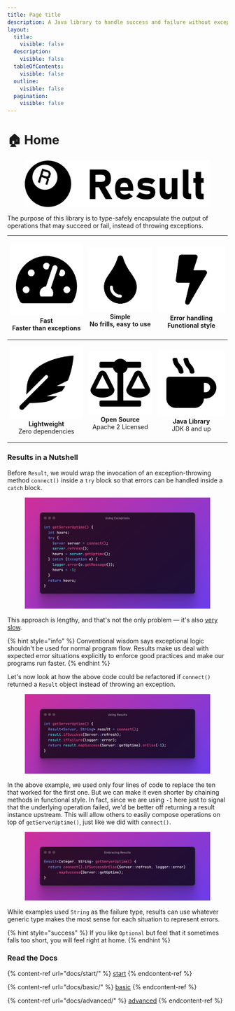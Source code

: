 ```yaml
---
title: Page title
description: A Java library to handle success and failure without exceptions
layout:
  title:
    visible: false
  description:
    visible: false
  tableOfContents:
    visible: false
  outline:
    visible: false
  pagination:
    visible: false
---
```


# 🏠 Home



<div data-full-width="true">

<figure><img src="https://raw.githubusercontent.com/LeakyAbstractions/result/main/docs/result.svg" alt="Result is a Java library to handle success and failure without exceptions." width="563"><figcaption></figcaption></figure>

</div>

The purpose of this library is to type-safely encapsulate the output of operations that may succeed or fail, instead of throwing exceptions.

| <p><img src=".gitbook/assets/tachometer-alt.svg" alt="" data-size="original"><br><strong>Fast</strong><br>Faster than exceptions</p> |      <p><img src=".gitbook/assets/tint.svg" alt="" data-size="original"><br><strong>Simple</strong><br>No frills, easy to use</p>     | <p><img src=".gitbook/assets/bolt.svg" alt="" data-size="original"><br><strong>Error handling</strong><br>Functional style</p> |
| :----------------------------------------------------------------------------------------------------------------------------------: | :-----------------------------------------------------------------------------------------------------------------------------------: | :----------------------------------------------------------------------------------------------------------------------------: |
|  <p><img src=".gitbook/assets/feather-alt.svg" alt="" data-size="original"><br><strong>Lightweight</strong><br>Zero dependencies</p> | <p><img src=".gitbook/assets/balance-scale.svg" alt="" data-size="original"><br><strong>Open Source</strong><br>Apache 2 Licensed</p> |   <p><img src=".gitbook/assets/mug-hot.svg" alt="" data-size="original"><br><strong>Java Library</strong><br>JDK 8 and up</p>  |

### Results in a Nutshell

Before `Result`, we would wrap the invocation of an exception-throwing method `connect()` inside a `try` block so that errors can be handled inside a `catch` block.

<div data-full-width="true">

<figure><img src=".gitbook/assets/using-exceptions.png" alt=""><figcaption></figcaption></figure>

</div>

This approach is lengthy, and that's not the only problem — it's also [very slow](https://dev.leakyabstractions.com/result-benchmark/).

{% hint style="info" %}
Conventional wisdom says exceptional logic shouldn't be used for normal program flow. Results make us deal with expected error situations explicitly to enforce good practices and make our programs run faster.
{% endhint %}

Let's now look at how the above code could be refactored if `connect()` returned a `Result` object instead of throwing an exception.

<div data-full-width="true">

<figure><img src=".gitbook/assets/using-results.png" alt=""><figcaption></figcaption></figure>

</div>

In the above example, we used only four lines of code to replace the ten that worked for the first one. But we can make it even shorter by chaining methods in functional style. In fact, since we are using `-1` here just to signal that the underlying operation failed, we'd be better off returning a result instance upstream. This will allow others to easily compose operations on top of `getServerUptime()`, just like we did with `connect()`.

<div data-full-width="true">

<figure><img src=".gitbook/assets/embracing-results.png" alt=""><figcaption></figcaption></figure>

</div>

While examples used `String` as the failure type, results can use whatever generic type makes the most sense for each situation to represent errors.

{% hint style="success" %}
If you like `Optional` but feel that it sometimes falls too short, you will feel right at home.
{% endhint %}

### Read the Docs

{% content-ref url="docs/start/" %}
[start](docs/start/)
{% endcontent-ref %}

{% content-ref url="docs/basic/" %}
[basic](docs/basic/)
{% endcontent-ref %}

{% content-ref url="docs/advanced/" %}
[advanced](docs/advanced/)
{% endcontent-ref %}

